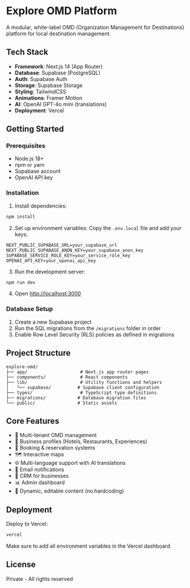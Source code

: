 # Explore OMD Platform

A modular, white-label OMD (Organization Management for Destinations) platform for local destination management.

## Tech Stack

- **Framework**: Next.js 14 (App Router)
- **Database**: Supabase (PostgreSQL)
- **Auth**: Supabase Auth
- **Storage**: Supabase Storage
- **Styling**: TailwindCSS
- **Animations**: Framer Motion
- **AI**: OpenAI GPT-4o mini (translations)
- **Deployment**: Vercel

## Getting Started

### Prerequisites

- Node.js 18+ 
- npm or yarn
- Supabase account
- OpenAI API key

### Installation

1. Install dependencies:
```bash
npm install
```

2. Set up environment variables:
Copy the `.env.local` file and add your keys:
```
NEXT_PUBLIC_SUPABASE_URL=your_supabase_url
NEXT_PUBLIC_SUPABASE_ANON_KEY=your_supabase_anon_key
SUPABASE_SERVICE_ROLE_KEY=your_service_role_key
OPENAI_API_KEY=your_openai_api_key
```

3. Run the development server:
```bash
npm run dev
```

4. Open [http://localhost:3000](http://localhost:3000)

### Database Setup

1. Create a new Supabase project
2. Run the SQL migrations from the `/migrations` folder in order
3. Enable Row Level Security (RLS) policies as defined in migrations

## Project Structure

```
explore-omd/
├── app/                    # Next.js app router pages
├── components/             # React components
├── lib/                    # Utility functions and helpers
│   └── supabase/          # Supabase client configuration
├── types/                  # TypeScript type definitions
├── migrations/            # Database migration files
└── public/                # Static assets
```

## Core Features

- 🏨 Multi-tenant OMD management
- 🏢 Business profiles (Hotels, Restaurants, Experiences)
- 📅 Booking & reservation systems
- 🗺️ Interactive maps
- 🌐 Multi-language support with AI translations
- 📧 Email notifications
- 👥 CRM for businesses
- 📊 Admin dashboard
- 🎨 Dynamic, editable content (no hardcoding)

## Deployment

Deploy to Vercel:

```bash
vercel
```

Make sure to add all environment variables in the Vercel dashboard.

## License

Private - All rights reserved

